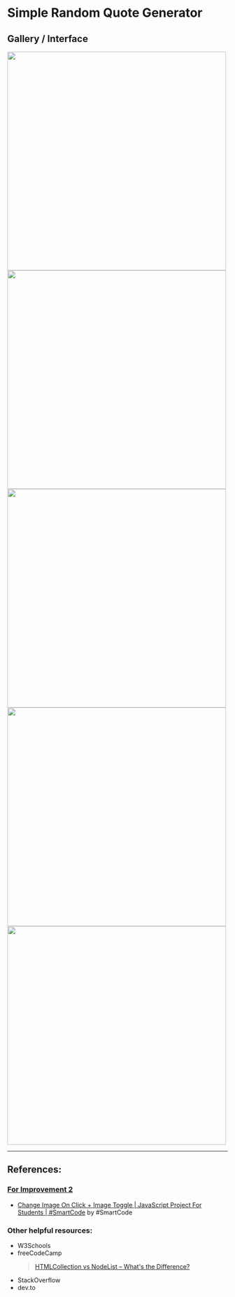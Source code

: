 # Simple Random Quote Generator
## Gallery / Interface
<img src="https://github.com/user-attachments/assets/38be7502-8755-4680-9ba3-99f81a5623d5" width="500"/>
<img src="https://github.com/user-attachments/assets/3d8cb9b1-bfb5-40e5-8bd6-a5c6198adbc6" width="500"/>
<img src="https://github.com/user-attachments/assets/a0c01d02-0315-4549-9822-dbdd686ce077" width="500"/>
<img src="https://github.com/user-attachments/assets/36bcab6b-988e-4e8e-95d3-24bc4d1e3ef4" width="500"/>
<img src="https://github.com/user-attachments/assets/dffefd92-d2e8-4638-9ec3-50adf74377d7" width="500"/>

---
## References:
### [For Improvement 2](20250614-random-quote-generator/20250614-random-quote-generator-improved-2)
- [Change Image On Click + Image Toggle | JavaScript Project For Students | #SmartCode](https://www.youtube.com/watch?v=ydeQbbF9jbw) by #SmartCode <br/>

### Other helpful resources:
- W3Schools
- freeCodeCamp
  > [HTMLCollection vs NodeList – What's the Difference?](https://www.freecodecamp.org/news/dom-manipulation-htmlcollection-vs-nodelist/)
- StackOverflow
- dev.to
